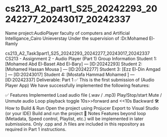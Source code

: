 
# cs213_A2_part1_S25_20242293_20242277_20243017_20242337
Name project:AudioPlayer faculty of computers and Artificial Intelligance_Cairo Unieverstay Under the supervision of :Dr.Mohamed El-Ramly

cs213_A2_Task3part1_S25_20242293_20242277_20243017_20242337
CS213 - Assignment 2 - Audio Player (Part 1)
Group Information
Student 1: [Mohamed Abd El-Baset Abd El-Bary] — [ID:20242293]
Student 2: [Mohamed Hassan Mousa ] — [ID:20242277]
Student 3: [Ezz El-Din Amgad ] — [ID:20243017]
Student 4: [Mostafa Hammad Mohamed ] — [ID:20242337]
Deliverable: Part 1 ✅
This is the first submission of (Audio Player App)
We have successfully implemented the following features:

✅ Features Implemented
Load audio file (.wav / .mp3)
Play/Stop/start
Mute / Unmute audio
Loop playback toggle
10s>>forward and <<10s Backward
🛠️ How to Build & Run
Open the project using Projucer
Export to Visual Studio (or your IDE)
Build and run the project
📌 Notes
Features beyond loop (Metadata, Speed control, Playlist, etc.)
will be implemented in later submissions.
Only .cpp and .h files are included in this repository
as required in Part 1 instructions.